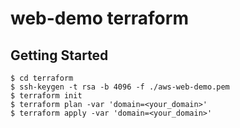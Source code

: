 # web-demo terraform

## Getting Started
```
$ cd terraform
$ ssh-keygen -t rsa -b 4096 -f ./aws-web-demo.pem
$ terraform init
$ terraform plan -var 'domain=<your_domain>'
$ terraform apply -var 'domain=<your_domain>'
```

